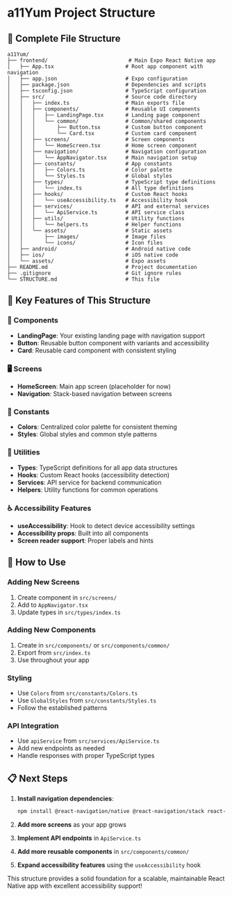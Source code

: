 # a11Yum Project Structure

## 📁 Complete File Structure

```
a11Yum/
├── frontend/                          # Main Expo React Native app
│   ├── App.tsx                       # Root app component with navigation
│   ├── app.json                      # Expo configuration
│   ├── package.json                  # Dependencies and scripts
│   ├── tsconfig.json                 # TypeScript configuration
│   ├── src/                          # Source code directory
│   │   ├── index.ts                  # Main exports file
│   │   ├── components/               # Reusable UI components
│   │   │   ├── LandingPage.tsx       # Landing page component
│   │   │   └── common/               # Common/shared components
│   │   │       ├── Button.tsx        # Custom button component
│   │   │       └── Card.tsx          # Custom card component
│   │   ├── screens/                  # Screen components
│   │   │   └── HomeScreen.tsx        # Home screen component
│   │   ├── navigation/               # Navigation configuration
│   │   │   └── AppNavigator.tsx      # Main navigation setup
│   │   ├── constants/                # App constants
│   │   │   ├── Colors.ts             # Color palette
│   │   │   └── Styles.ts             # Global styles
│   │   ├── types/                    # TypeScript type definitions
│   │   │   └── index.ts              # All type definitions
│   │   ├── hooks/                    # Custom React hooks
│   │   │   └── useAccessibility.ts   # Accessibility hook
│   │   ├── services/                 # API and external services
│   │   │   └── ApiService.ts         # API service class
│   │   ├── utils/                    # Utility functions
│   │   │   └── helpers.ts            # Helper functions
│   │   └── assets/                   # Static assets
│   │       ├── images/               # Image files
│   │       └── icons/                # Icon files
│   ├── android/                      # Android native code
│   ├── ios/                          # iOS native code
│   └── assets/                       # Expo assets
├── README.md                         # Project documentation
├── .gitignore                        # Git ignore rules
└── STRUCTURE.md                      # This file
```

## 🎯 Key Features of This Structure

### **📱 Components**
- **LandingPage**: Your existing landing page with navigation support
- **Button**: Reusable button component with variants and accessibility
- **Card**: Reusable card component with consistent styling

### **🖥️ Screens**
- **HomeScreen**: Main app screen (placeholder for now)
- **Navigation**: Stack-based navigation between screens

### **🎨 Constants**
- **Colors**: Centralized color palette for consistent theming
- **Styles**: Global styles and common style patterns

### **🔧 Utilities**
- **Types**: TypeScript definitions for all app data structures
- **Hooks**: Custom React hooks (accessibility detection)
- **Services**: API service for backend communication
- **Helpers**: Utility functions for common operations

### **♿ Accessibility Features**
- **useAccessibility**: Hook to detect device accessibility settings
- **Accessibility props**: Built into all components
- **Screen reader support**: Proper labels and hints

## 🚀 How to Use

### **Adding New Screens**
1. Create component in `src/screens/`
2. Add to `AppNavigator.tsx`
3. Update types in `src/types/index.ts`

### **Adding New Components**
1. Create in `src/components/` or `src/components/common/`
2. Export from `src/index.ts`
3. Use throughout your app

### **Styling**
- Use `Colors` from `src/constants/Colors.ts`
- Use `GlobalStyles` from `src/constants/Styles.ts`
- Follow the established patterns

### **API Integration**
- Use `apiService` from `src/services/ApiService.ts`
- Add new endpoints as needed
- Handle responses with proper TypeScript types

## 📋 Next Steps

1. **Install navigation dependencies**:
   ```bash
   npm install @react-navigation/native @react-navigation/stack react-native-screens react-native-safe-area-context
   ```

2. **Add more screens** as your app grows
3. **Implement API endpoints** in `ApiService.ts`
4. **Add more reusable components** in `src/components/common/`
5. **Expand accessibility features** using the `useAccessibility` hook

This structure provides a solid foundation for a scalable, maintainable React Native app with excellent accessibility support!
